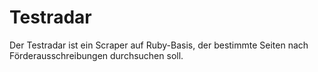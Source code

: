 # Testradar
Der Testradar ist ein Scraper auf Ruby-Basis, der bestimmte Seiten nach Förderausschreibungen durchsuchen soll.


